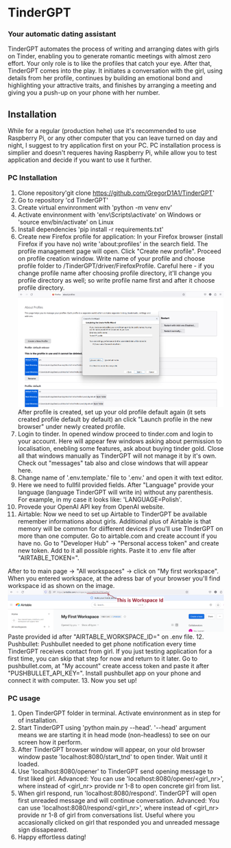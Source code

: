 # TinderGPT 
### Your automatic dating assistant
TinderGPT automates the process of writing and arranging dates with girls on Tinder, enabling you to generate romantic meetings with almost zero effort. Your only role is to like the profiles that catch your eye. After that, TinderGPT comes into the play. It initiates a conversation with the girl, using details from her profile, continues by building an emotional bond and highlighting your attractive traits, and finishes by arranging a meeting and giving you a push-up on your phone with her number.


## Installation
While for a regular (production hehe) use it's recommended to use Raspberry Pi, or any other computer that you can leave turned on day and night, I suggest to try application first on your PC. PC installation process is simplier and doesn't requeres having Raspberry Pi, while allow you to test application and decide if you want to use it further.

### PC Installation

1. Clone repository'git clone https://github.com/GregorD1A1/TinderGPT'
2. Go to repository 'cd TinderGPT'
3. Create virtual envinronment with 'python -m venv env'
4. Activate envinronment with 'env\Scripts\activate' on Windows or 'source env/bin/activate' on Linux
5. Install dependencies 'pip install -r requirements.txt'
6. Create new Firefox profile for application: 
In your Firefox browser (install Firefox if you have no) write 'about:profiles' in the search field. The profile management page will open. Click "Create new profile". Proceed on profile creation window. Write name of your profile and choose profile folder to <path>/TinderGPT/driver/FirefoxProfile. Careful here - if you change profile name after choosing profile directory, it'll change you profile directory as well; so write profile name first and after it choose profile directory.
![Firefox profile creation](images/Profile_creation.png)
After profile is created, set up your old profile default again (it sets created profile default by default) an click "Launch profile in the new browser" under newly created profile.
7. Login to tinder. In opened window proceed to tinder.com and login to your account. Here will appear few windows asking about permission to localisation, enebling some features, ask about buying tinder gold. Close all that windows manually as TinderGPT will not manage it by it's own. Check out "messages" tab also and close windows that will appear here.
8. Change name of '.env.template.' file to '.env.' and open it with text editor.
9. Here we need to fullfil provided fields. After "Language" provide your language (language TinderGPT will write in) without any parenthesis. For example, in my case it looks like: 'LANGUAGE=Polish'.
10. Provede your OpenAI API key from OpenAI website.
11. Airtable:
Now we need to set up Airtable to TinderGPT be available remember informations about girls. Additional plus of Airtable is that memory will be common for diifferent devices if you'll use TInderGPT on more than one computer. Go to airtable.com and create account if you have no. Go to "Developer Hub" -> "Personal access token" and create new token. Add to it all possible rights. Paste it to .env file after "AIRTABLE_TOKEN=".

After to to main page -> "All workspaces" -> click on "My first workspace". When you entered workspace, at the adress bar of your browser you'll find workspace id as shown on the image.
![Airtable workspace](images/Airtable_workspace.png)
Paste provided id after "AIRTABLE_WORKSPACE_ID=" on .env file.
12. Pushbullet: Pushbullet needed to get phone notification every time TinderGPT receives contact from girl. If you just testing application for a first time, you can skip that step for now and return to it later. Go to pushbullet.com, at "My account" create access token and paste it after "PUSHBULLET_API_KEY=". Install pushbullet app on your phone and connect it with computer.
13. Now you set up! 

### PC usage

1. Open TinderGPT folder in terminal. Activate envinronment as in step for of installation.
2. Start TinderGPT using 'python main.py --head'. '--head' argument means we are starting it in head mode (non-headless) to see on our screen how it perform.
3. After TinderGPT browser window will appear, on your old browser window paste 'localhost:8080/start_tnd' to open tinder. Wait until it loaded.
5. Use 'localhost:8080/opener' to TinderGPT send opening message to first liked girl. Advanced: You can use 'localhost:8080/opener/<girl_nr>', where instead of <girl_nr> provide nr 1-8 to open concrete girl from list.
6. When girl respond, run 'localhost:8080/respond'. TinderGPT will open first unreaded message and will continue conversation. Advanced: You can use 'localhost:8080/respond/<girl_nr>', where instead of <girl_nr> provide nr 1-8 of girl from conversations list. Useful where you accasionally clicked on girl that responded you and unreaded message sign dissapeared.
7. Happy effortless dating!